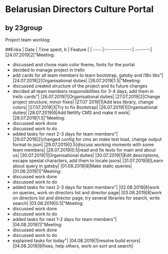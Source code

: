 # Belarusian Directors Culture Portal

## by 23group


Project team worklog:


##Erika
| Date | Time spent, h | Feature |
| ---- |:-------------:| -------:|
|24.07.2019|2|"Meeting:
- discussed and chose main color theme, fonts for the portal
- decided to manage project in trello
- add cards for all team members to learn bootstrap, gatsby and i18n libs"|
|24.07.2019|2|Organisational duties|
|26.07.2019|1.5|"Meeting:
- discussed created structure of the project and its future changes
- decided all team members responsibilities for 3-4 days, add them in trello cards"|
|26.07.2019|1|Organisational duties|
|27.07.2019|2|Change project structure, minor fixes|
|27.07 2019|1|Add less library,  change colors|
|27.07.2019|3|Try to fix Bootstrap|
|26.07.2019|1|Organisational duties|
|28.07.2019|6|Add Netlify CMS and make it work|
|28.07.2019|1.5|"Meeting:
- discussed work done
- discussed work to do
- added tasks for next 2-3 days for team members"|
|29.07.2019|2|changed config for cms an make test load, change output format to json|
|29.07.2019|0.5|discuss working moments with some team members|
|29.07.2019|0.5|read and fix texts for main and about us|
|30.07.2019|1|Organisational duties|
|30.07.2019|1|Edit descriptions, escape spesial characters, add them to locale jsons|
|31.07.2019|8|Learn about query in gatsby|
|01.08.2019|8|Make static queries|
|01.08.2019|1|"Meeting:
- discussed work done
- discussed work to do
- added tasks for next 2-3 days for team members"|
|02.08.2019|8|work on queries,  work on directors list and director page|
|03.08.2019|8|work on directors list and director page, try several libraries for search, write search|
|03.08.2019|0.5|"Meeting:
- discussed work done
- discussed work to do
- added tasks for next 1-2 days for team members"|
|04.08.2019|1|"Meeting:
- discussed work done
- discussed work to do
- explained tasks for today"|
|04.08.2019|1|resolve build errors|
|04.08.2019|9|fixes, help others, work on sort and search|
